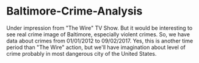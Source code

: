 # Baltimore-Crime-Analysis

Under impression from "The Wire" TV Show. But it would be interesting to see real crime image of Baltimore, especially violent crimes.
So, we have data about crimes from 01/01/2012 to 09/02/2017. Yes, this is another time period than "The Wire" action, but we'll have imagination about level of crime probably in most dangerous city of the United States.
